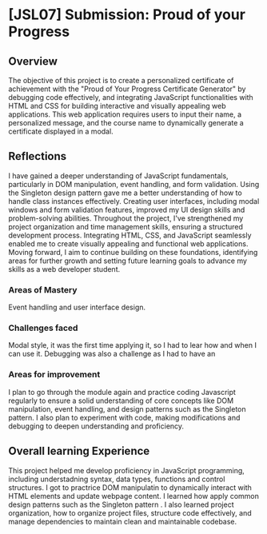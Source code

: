 # [JSL07] Submission: Proud of your Progress


## Overview

The objective of this project is to create a personalized certificate of achievement with the "Proud of Your Progress Certificate Generator" by debugging code effectively, and integrating JavaScript functionalities with HTML and CSS for building interactive and visually appealing web applications. This web application requires users to input their name, a personalized message, and the course name to dynamically generate a certificate displayed in a modal.

## Reflections

I have gained a deeper understanding of JavaScript fundamentals, particularly in DOM manipulation, event handling, and form validation. Using the Singleton design pattern gave me a better understanding of how to handle class instances effectively. Creating user interfaces, including modal windows and form validation features, improved my UI design skills and problem-solving abilities. Throughout the project, I've strengthened my project organization and time management skills, ensuring a structured development process. Integrating HTML, CSS, and JavaScript seamlessly enabled me to create visually appealing and functional web applications. Moving forward, I aim to continue building on these foundations, identifying areas for further growth and setting future learning goals to advance my skills as a web developer student.

### Areas of Mastery 

Event handling and user interface design.

### Challenges faced

Modal style, it was the first time applying it, so I had to lear how and when I can use it.
Debugging was also a challenge as I had to have an 

### Areas for improvement

I plan to go through the module again and practice coding Javascript regularly to ensure a solid understanding of core concepts like DOM manipulation, event handling, and design patterns such as the Singleton pattern. I also plan to experiment with code, making modifications and debugging to deepen understanding and proficiency.

## Overall learning Experience

This project helped me develop proficiency in JavaScript programming, including understadning syntax, data types, functions and control structures. I got to practrice DOM manipulatin to dynamically interact with HTML elements and update webpage content. I learned how apply common design patterns such as the Singleton pattern . I also learned project organization, how to organize project files, structure code effectively, and manage dependencies to maintain clean and maintainable codebase.

